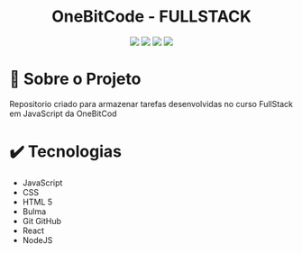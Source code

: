 <h1 align="center">
  OneBitCode - FULLSTACK
</h1>
<p align="center">
   <img src= "https://img.shields.io/github/languages/count/Gustavocorte/OneBitCode">
   <img src= "https://img.shields.io/github/repo-size/Gustavocorte/OneBitCode">
   <img src= "https://img.shields.io/github/last-commit/sGustavocorte/OneBitCode">
   <img src= "https://img.shields.io/github/issues/Gustavocorte/OneBitCode">
 </p>
 
 #  :mag_right: Sobre o Projeto

Repositorio criado para armazenar tarefas desenvolvidas no curso FullStack em JavaScript da OneBitCod


# :heavy_check_mark: Tecnologias 

  - JavaScript 
 - CSS 
 - HTML 5
 - Bulma
 - Git GitHub
 - React
 - NodeJS
